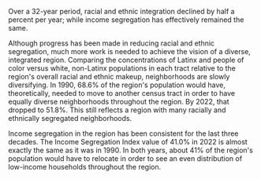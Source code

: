 Over a 32-year period, racial and ethnic integration declined by half a percent per year; while income segregation has effectively remained the same. 

Although progress has been made in reducing racial and ethnic segregation, much more work is needed to achieve the vision of a diverse, integrated region. Comparing the concentrations of Latinx and people of color versus white, non-Latinx populations in each tract relative to the region's overall racial and ethnic makeup, neighborhoods are slowly diversifying. In 1990, 68.6% of the region's population would have, theoretically, needed to move to another census tract in order to have equally diverse neighborhoods throughout the region. By 2022, that dropped to 51.8%. This still reflects a region with many racially and ethnically segregated neighborhoods.

Income segregation in the region has been consistent for the last three decades. The  Income Segregation Index value of 41.0% in 2022 is almost exactly the same as it was in 1990. In both years, about 41% of the region's population would have to relocate in order to see an even distribution of low-income households throughout the region.